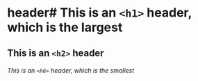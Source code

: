 # <h1> header# This is an `<h1>` header, which is the largest

## This is an `<h2>` header

###### This is an `<h6>` header, which is the smallest
